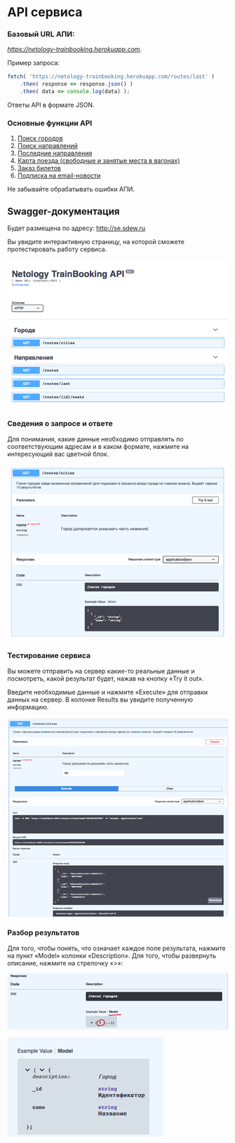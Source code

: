 # API сервиса

### Базовый URL АПИ:
*https://netology-trainbooking.herokuapp.com*. 

Пример запроса:

```js
fetch( 'https://netology-trainbooking.herokuapp.com/routes/last' )
    .then( response => response.json() )
    .then( data => console.log(data) );
```

Ответы API в формате JSON.

### Основные функции API

1. [Поиск городов](./api/cities.md)
2. [Поиск направлений](./api/routes.md)
3. [Последние направления](./api/last-routes.md)
4. [Карта поезда (свободные и занятые места в вагонах)](./api/seats.md)
5. [Заказ билетов](./api/order.md)
6. [Подписка на email-новости](./api/subscribe.md)

Не забывайте обрабатывать ошибки АПИ.

## Swagger-документация
Будет размещена по адресу: http://se.sdew.ru

Вы увидите интерактивную страницу, на которой сможете протестировать 
работу сервиса.

![Первый экран работы с сервисом Swagger](./images/swagger.png)


### Сведения о запросе и ответе

Для понимания, какие данные необходимо отправлять по соответствующим адресам
и в каком формате, нажмите на интересующий вас цветной блок.

![Детали работы с сервисом Swagger](./images/swagger-details.png)

### Тестирование сервиса

Вы можете отправить на сервер какие-то реальные данные и посмотреть,
какой результат будет, нажав на кнопку «Try it out».

Введите необходимые данные и нажмите «Execute» для отправки данных на сервер.
В колонке Results вы увидите полученную информацию.

![Демо вариант работы с сервисом Swagger](./images/swagger-try.png)

### Разбор результатов

Для того, чтобы понять, что означает каждое поле результата, нажмите на пункт 
«Model» колонки «Description». Для того, чтобы развернуть описание, нажмите
на стрелочку «>»:

![Работа с моделью](./images/swagger-model.png)

![Работа с моделью](./images/swagger-model-2.png)

